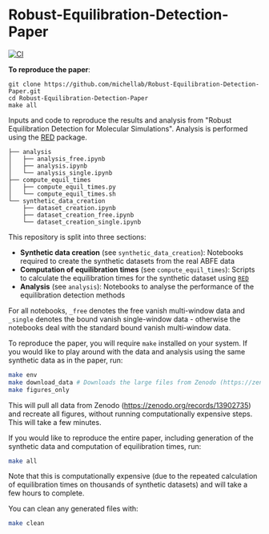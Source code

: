 # Robust-Equilibration-Detection-Paper
[![CI](https://github.com/michellab/Robust-Equilibration-Detection-Paper/actions/workflows/ci.yaml/badge.svg)](https://github.com/michellab/Robust-Equilibration-Detection-Paper/actions/workflows/ci.yaml)

**To reproduce the paper**:
```
git clone https://github.com/michellab/Robust-Equilibration-Detection-Paper.git
cd Robust-Equilibration-Detection-Paper
make all
```

Inputs and code to reproduce the results and analysis from "Robust Equilibration Detection for Molecular Simulations". Analysis is performed using the [RED](https://github.com/fjclark/red) package.

```
├── analysis
│   ├── analysis_free.ipynb
│   ├── analysis.ipynb
│   └── analysis_single.ipynb
├── compute_equil_times
│   ├── compute_equil_times.py
│   └── compute_equil_times.sh
└── synthetic_data_creation
    ├── dataset_creation.ipynb
    ├── dataset_creation_free.ipynb
    └── dataset_creation_single.ipynb
```

This repository is split into three sections:

- **Synthetic data creation** (see `synthetic_data_creation`): Notebooks required to create the synthetic datasets from the real ABFE data
- **Computation of equilibration times** (see `compute_equil_times`): Scripts to calculate the equilibration times for the synthetic dataset using [`RED`](https://github.com/fjclark/red)
- **Analysis** (see `analysis`): Notebooks to analyse the performance of the equilibration detection methods

For all notebooks, `_free` denotes the free vanish multi-window data and `_single` denotes the bound vanish single-window data - otherwise the notebooks deal with the standard bound vanish multi-window data.

To reproduce the paper, you will require `make` installed on your system. If you would like to play around with the data and analysis using the same synthetic data as in the paper, run:

```bash
make env
make download_data # Downloads the large files from Zenodo (https://zenodo.org/records/13902735)
make figures_only
```

This will pull all data from Zenodo (https://zenodo.org/records/13902735) and recreate all figures, without running computationally expensive steps. This will take a few minutes.

If you would like to reproduce the entire paper, including generation of the synthetic data and computation of equilibration times, run:

```bash
make all
```

Note that this is computationally expensive (due to the repeated calculation of equilibration times on thousands of synthetic datasets) and will take a few hours to complete.

You can clean any generated files with:

```bash
make clean
```
